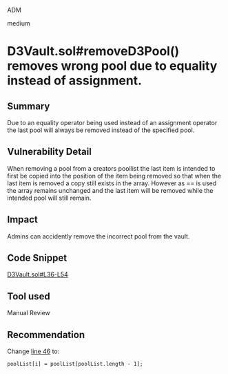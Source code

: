 ADM

medium

# D3Vault.sol#removeD3Pool() removes wrong pool due to equality instead of assignment.

## Summary

Due to an equality operator being used instead of an assignment operator the last pool will always be removed instead of the specified pool.

## Vulnerability Detail

When removing a pool from a creators poollist the last item is intended to first be copied into the position of the item being removed so that when the last item is removed a copy still exists in the array. However as == is used the array remains unchanged and the last item will be removed while the intended pool will still remain.

## Impact

Admins can accidently remove the incorrect pool from the vault.


## Code Snippet

[D3Vault.sol#L36-L54](https://github.com/sherlock-audit/2023-06-dodo/blob/main/new-dodo-v3/contracts/DODOV3MM/D3Vault/D3Vault.sol#L36-L54)

## Tool used

Manual Review

## Recommendation
Change [line 46](https://github.com/sherlock-audit/2023-06-dodo/blob/main/new-dodo-v3/contracts/DODOV3MM/D3Vault/D3Vault.sol#L46) to: 
```solidity
poolList[i] = poolList[poolList.length - 1];
``` 
